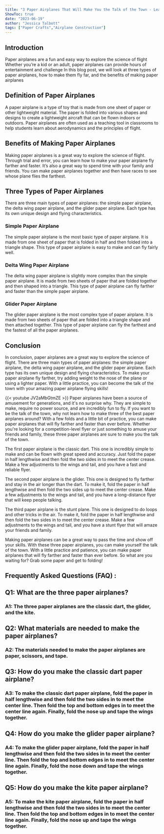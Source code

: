 ```yaml
---
title: "3 Paper Airplanes That Will Make You the Talk of the Town - Learn How to Make Them Fly Far!"
ShowToc: true 
date: "2023-06-19"
author: "Jessica Talbott" 
tags: ["Paper Crafts","Airplane Construction"]
---
```

## Introduction

Paper airplanes are a fun and easy way to explore the science of flight Whether you’re a kid or an adult, paper airplanes can provide hours of entertainment and challenge In this blog post, we will look at three types of paper airplanes, how to make them fly far, and the benefits of making paper airplanes 

## Definition of Paper Airplanes

A paper airplane is a type of toy that is made from one sheet of paper or other lightweight material. The paper is folded into various shapes and designs to create a lightweight aircraft that can be flown indoors or outdoors. Paper airplanes are often used as a teaching tool in classrooms to help students learn about aerodynamics and the principles of flight.

## Benefits of Making Paper Airplanes

Making paper airplanes is a great way to explore the science of flight. Through trial and error, you can learn how to make your paper airplane fly farther and faster. It’s also a great way to spend time with your family and friends. You can make paper airplanes together and then have races to see whose plane flies the farthest.

## Three Types of Paper Airplanes

There are three main types of paper airplanes: the simple paper airplane, the delta wing paper airplane, and the glider paper airplane. Each type has its own unique design and flying characteristics. 

### Simple Paper Airplane

The simple paper airplane is the most basic type of paper airplane. It is made from one sheet of paper that is folded in half and then folded into a triangle shape. This type of paper airplane is easy to make and can fly fairly well.

### Delta Wing Paper Airplane

The delta wing paper airplane is slightly more complex than the simple paper airplane. It is made from two sheets of paper that are folded together and then shaped into a triangle. This type of paper airplane can fly farther and faster than the simple paper airplane.

### Glider Paper Airplane

The glider paper airplane is the most complex type of paper airplane. It is made from two sheets of paper that are folded into a triangle shape and then attached together. This type of paper airplane can fly the farthest and the fastest of all the paper airplanes.

## Conclusion

In conclusion, paper airplanes are a great way to explore the science of flight. There are three main types of paper airplanes: the simple paper airplane, the delta wing paper airplane, and the glider paper airplane. Each type has its own unique design and flying characteristics. To make your paper airplane fly farther, try adding weight to the nose of the plane or using a lighter paper. With a little practice, you can become the talk of the town with your amazing paper airplane flying skills!

{{< youtube JV2aMbGtmZE >}} 
Paper airplanes have been a source of amusement for generations, and it's no surprise why. They are simple to make, require no power source, and are incredibly fun to fly. If you want to be the talk of the town, why not learn how to make three of the best paper airplanes around? With a few folds and a little bit of practice, you can make paper airplanes that will fly farther and faster than ever before. Whether you're looking for a competition-level flyer or just something to amuse your friends and family, these three paper airplanes are sure to make you the talk of the town. 

The first paper airplane is the classic dart. This one is incredibly simple to make and can be flown with great speed and accuracy. Just fold the paper in half lengthwise and then fold the two sides in to meet the center crease. Make a few adjustments to the wings and tail, and you have a fast and reliable flyer.

The second paper airplane is the glider. This one is designed to fly farther and stay in the air longer than the dart. To make it, fold the paper in half lengthwise and then fold the two sides up to meet the center crease. Make a few adjustments to the wings and tail, and you have a long-distance flyer that will keep people talking.

The third paper airplane is the stunt plane. This one is designed to do loops and other tricks in the air. To make it, fold the paper in half lengthwise and then fold the two sides in to meet the center crease. Make a few adjustments to the wings and tail, and you have a stunt flyer that will amaze your friends and family.

Making paper airplanes can be a great way to pass the time and show off your skills. With these three paper airplanes, you can make yourself the talk of the town. With a little practice and patience, you can make paper airplanes that will fly farther and faster than ever before. So what are you waiting for? Grab some paper and get to folding!

## Frequently Asked Questions (FAQ) :
<h2>Q1: What are the three paper airplanes?</h2>

<h3>A1: The three paper airplanes are the classic dart, the glider, and the kite.</h3>

<h2>Q2: What materials are needed to make the paper airplanes?</h2>

<h3>A2: The materials needed to make the paper airplanes are paper, scissors, and tape.</h3>

<h2>Q3: How do you make the classic dart paper airplane?</h2>

<h3>A3: To make the classic dart paper airplane, fold the paper in half lengthwise and then fold the two sides in to meet the center line. Then fold the top and bottom edges in to meet the center line again. Finally, fold the nose up and tape the wings together.</h3>

<h2>Q4: How do you make the glider paper airplane?</h2>

<h3>A4: To make the glider paper airplane, fold the paper in half lengthwise and then fold the two sides in to meet the center line. Then fold the top and bottom edges in to meet the center line again. Finally, fold the nose down and tape the wings together.</h3>

<h2>Q5: How do you make the kite paper airplane?</h2>

<h3>A5: To make the kite paper airplane, fold the paper in half lengthwise and then fold the two sides in to meet the center line. Then fold the top and bottom edges in to meet the center line again. Finally, fold the nose up and tape the wings together.</h3>



